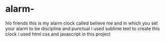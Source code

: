 # alarm-
hlo friends  this  is  my alarm clock  called  believe  me  and  in which you set your alarm to be  discipline and  punctual   i used sublime  text to create this clock  i used html css and javascript in this project 
